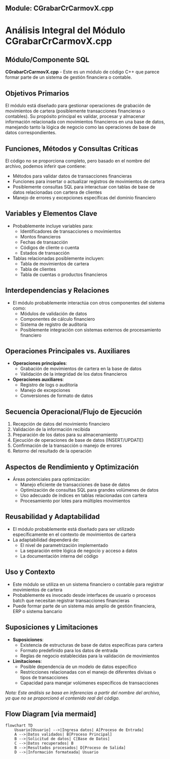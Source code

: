 ## Module: CGrabarCrCarmovX.cpp
# Análisis Integral del Módulo CGrabarCrCarmovX.cpp

## Módulo/Componente SQL
**CGrabarCrCarmovX.cpp** - Este es un módulo de código C++ que parece formar parte de un sistema de gestión financiera o contable.

## Objetivos Primarios
El módulo está diseñado para gestionar operaciones de grabación de movimientos de cartera (posiblemente transacciones financieras o contables). Su propósito principal es validar, procesar y almacenar información relacionada con movimientos financieros en una base de datos, manejando tanto la lógica de negocio como las operaciones de base de datos correspondientes.

## Funciones, Métodos y Consultas Críticas
El código no se proporciona completo, pero basado en el nombre del archivo, podemos inferir que contiene:
- Métodos para validar datos de transacciones financieras
- Funciones para insertar o actualizar registros de movimientos de cartera
- Posiblemente consultas SQL para interactuar con tablas de base de datos relacionadas con cartera de clientes
- Manejo de errores y excepciones específicas del dominio financiero

## Variables y Elementos Clave
- Probablemente incluye variables para:
  - Identificadores de transacciones o movimientos
  - Montos financieros
  - Fechas de transacción
  - Códigos de cliente o cuenta
  - Estados de transacción
- Tablas relacionadas posiblemente incluyen:
  - Tabla de movimientos de cartera
  - Tabla de clientes
  - Tabla de cuentas o productos financieros

## Interdependencias y Relaciones
- El módulo probablemente interactúa con otros componentes del sistema como:
  - Módulos de validación de datos
  - Componentes de cálculo financiero
  - Sistema de registro de auditoría
  - Posiblemente integración con sistemas externos de procesamiento financiero

## Operaciones Principales vs. Auxiliares
- **Operaciones principales**:
  - Grabación de movimientos de cartera en la base de datos
  - Validación de la integridad de los datos financieros
- **Operaciones auxiliares**:
  - Registro de logs o auditoría
  - Manejo de excepciones
  - Conversiones de formato de datos

## Secuencia Operacional/Flujo de Ejecución
1. Recepción de datos del movimiento financiero
2. Validación de la información recibida
3. Preparación de los datos para su almacenamiento
4. Ejecución de operaciones de base de datos (INSERT/UPDATE)
5. Confirmación de la transacción o manejo de errores
6. Retorno del resultado de la operación

## Aspectos de Rendimiento y Optimización
- Áreas potenciales para optimización:
  - Manejo eficiente de transacciones de base de datos
  - Optimización de consultas SQL para grandes volúmenes de datos
  - Uso adecuado de índices en tablas relacionadas con cartera
  - Procesamiento por lotes para múltiples movimientos

## Reusabilidad y Adaptabilidad
- El módulo probablemente está diseñado para ser utilizado específicamente en el contexto de movimientos de cartera
- La adaptabilidad dependerá de:
  - El nivel de parametrización implementado
  - La separación entre lógica de negocio y acceso a datos
  - La documentación interna del código

## Uso y Contexto
- Este módulo se utiliza en un sistema financiero o contable para registrar movimientos de cartera
- Probablemente es invocado desde interfaces de usuario o procesos batch que necesitan registrar transacciones financieras
- Puede formar parte de un sistema más amplio de gestión financiera, ERP o sistema bancario

## Suposiciones y Limitaciones
- **Suposiciones**:
  - Existencia de estructuras de base de datos específicas para cartera
  - Formato predefinido para los datos de entrada
  - Reglas de negocio establecidas para la validación de movimientos
- **Limitaciones**:
  - Posible dependencia de un modelo de datos específico
  - Restricciones relacionadas con el manejo de diferentes divisas o tipos de transacciones
  - Capacidad para manejar volúmenes específicos de transacciones

*Nota: Este análisis se basa en inferencias a partir del nombre del archivo, ya que no se proporcionó el contenido real del código.*
## Flow Diagram [via mermaid]
```mermaid
flowchart TD
    Usuario[Usuario] -->|Ingresa datos| A[Proceso de Entrada]
    A -->|Datos validados| B[Proceso Principal]
    B -->|Solicitud de datos| C[Base de Datos]
    C -->|Datos recuperados| B
    B -->|Resultados procesados| D[Proceso de Salida]
    D -->|Información formateada| Usuario
```
